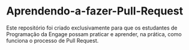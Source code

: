 # Aprendendo-a-fazer-Pull-Request
Este repositório foi criado exclusivamente para que os estudantes de Programação da Engage possam praticar e aprender, na prática, como funciona o processo de Pull Request.
